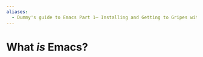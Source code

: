 ```yaml
---
aliases:
  - Dummy's guide to Emacs Part 1— Installing and Getting to Gripes with Janky 80s Tech
---
```

# What _is_ Emacs? 